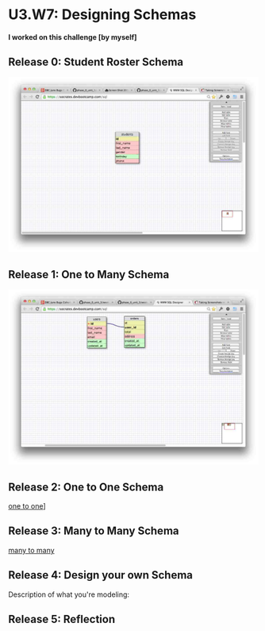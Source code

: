 # U3.W7: Designing Schemas


#### I worked on this challenge [by myself]


## Release 0: Student Roster Schema
![Student Roster](../imgs/1_student_roster.jpg)


## Release 1: One to Many Schema
![one to many](../imgs/2_one_to_many.jpg)


## Release 2: One to One Schema
[one to one](../imgs/3_one_to_one.jpg)]

## Release 3: Many to Many Schema
[many to many](../imgs/4_many_to_many.jpg)


## Release 4: Design your own Schema
Description of what you're modeling:

<!-- display your one-to-one image inline here -->
<!-- display your many-to-many image inline here -->

## Release 5: Reflection
